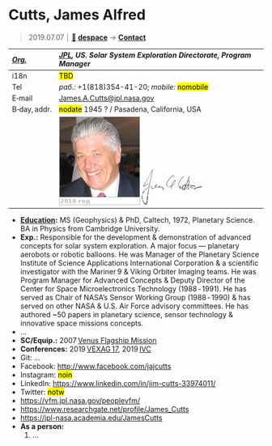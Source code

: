 # Cutts, James Alfred
> 2019.07.07 ┊ **[🚀](../index/index.md) [despace](index.md)** → **[Contact](contact.md)**

|*[Org.](contact.md)*|*[JPL](zz_jpl.md), US. Solar System Exploration Directorate, Program Manager*|
|:--|:--|
|i18n| <mark>TBD</mark> |
|Tel|*раб.:* +1(818)354-41-20; *mobile:* <mark>nomobile</mark> |
|E‑mail| <James.A.Cutts@jpl.nasa.gov> |
|B‑day, addr.| <mark>nodate</mark> 1945 ? / Pasadena, California, USA |
|| [![](f/contact/c/cutts_001_photo_thumb.jpg)](f/contact/c/cutts_001_photo.jpg) [![](f/contact/c/cutts_001_sign_thumb.jpg)](f/contact/c/cutts_001_sign.png) |

   - **[Education](edu.md):** MS (Geophysics) & PhD, Caltech, 1972, Planetary Science. BA in Physics from Cambridge University.
   - **Exp.:** Responsible for the development & demonstration of advanced concepts for solar system exploration. A major focus — planetary aerobots or robotic balloons. He was Manager of the Planetary Science Institute of Science Applications International Corporation & a scientific investigator with the Mariner 9 & Viking Orbiter Imaging teams. He was Program Manager for Advanced Concepts & Deputy Director of the Center for Space Microelectronics Technology (1988 ‑ 1991). He has served as Chair of NASA’s Sensor Working Group (1988 ‑ 1990) & has served on other NASA & U.S. Air Force advisory committees. He has authored ~50 papers in planetary science, sensor technology & innovative space missions concepts.
   - …
   - **SC/Equip.:** 2007 [Venus Flagship Mission](venus_flagship_mission.md)
   - **Conferences:** 2019 [VEXAG 17](vexag_2019.md), 2019 [IVC](ivc_2019.md)
   - Git: …
   - Facebook: <http://www.facebook.com/jajcutts>
   - Instagram: <mark>noin</mark>
   - LinkedIn: <https://www.linkedin.com/in/jim-cutts-33974011/>
   - Twitter: <mark>notw</mark>
   - <https://vfm.jpl.nasa.gov/peoplevfm/>
   - <https://www.researchgate.net/profile/James_Cutts>
   - <https://jpl-nasa.academia.edu/JamesCutts>
   - **As a person:**
      1. …
